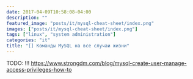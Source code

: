 ```yaml
---
date: 2017-04-09T10:58:08-04:00
description: ""
featured_image: "posts/it/mysql-cheat-sheet/index.png"
images: ["posts/it/mysql-cheat-sheet/index.png"]
tags: ["linux", "system administration"]
categories: "it"
title: "[] Команды MySQL на все случаи жизни"
---
```


TODO: !!! https://www.strongdm.com/blog/mysql-create-user-manage-access-privileges-how-to